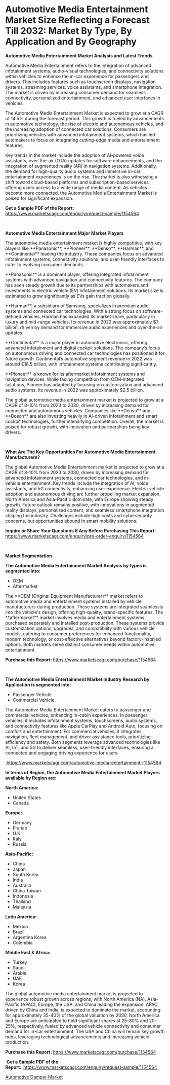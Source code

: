 <p><h1>Automotive Media Entertainment Market Size Reflecting a Forecast Till 2032: Market By Type, By Application and By Geography</h1></p><p><strong>Automotive Media Entertainment Market Analysis and Latest Trends</strong></p>
<p><p>Automotive Media Entertainment refers to the integration of advanced infotainment systems, audio-visual technologies, and connectivity solutions within vehicles to enhance the in-car experience for passengers and drivers. This includes features such as touchscreen displays, navigation systems, streaming services, voice assistants, and smartphone integration. The market is driven by increasing consumer demand for seamless connectivity, personalized entertainment, and advanced user interfaces in vehicles.</p><p>The Automotive Media Entertainment Market is expected to grow at a CAGR of 14.5% during the forecast period. This growth is fueled by advancements in automotive technology, the rise of electric and autonomous vehicles, and the increasing adoption of connected car solutions. Consumers are prioritizing vehicles with advanced infotainment systems, which has led automakers to focus on integrating cutting-edge media and entertainment features.</p><p>Key trends in the market include the adoption of AI-powered voice assistants, over-the-air (OTA) updates for software enhancements, and the integration of augmented reality (AR) in navigation systems. Additionally, the demand for high-quality audio systems and immersive in-car entertainment experiences is on the rise. The market is also witnessing a shift toward cloud-based platforms and subscription-based services, offering users access to a wide range of media content. As vehicles become more connected, the Automotive Media Entertainment Market is poised for significant expansion.</p></p>
<p><strong>Get a Sample PDF of the Report:&nbsp;</strong> <a href="https://www.marketscagr.com/enquiry/request-sample/1154564?utm_campaign=2003&utm_medium=2&utm_source=Github&utm_content=ia&utm_term=24012025&utm_id=automotive-media-entertainment">https://www.marketscagr.com/enquiry/request-sample/1154564</a></p>
<p>&nbsp;</p>
<p><strong>Automotive Media Entertainment Major Market Players</strong></p>
<p><p>The automotive media entertainment market is highly competitive, with key players like **Panasonic**, **Pioneer**, **Denso**, **Harman**, and **Continental** leading the industry. These companies focus on advanced infotainment systems, connectivity solutions, and user-friendly interfaces to cater to evolving consumer demands.</p><p>**Panasonic** is a dominant player, offering integrated infotainment systems with advanced navigation and connectivity features. The company has seen steady growth due to its partnerships with automakers and investments in electric vehicle (EV) infotainment solutions. Its market size is estimated to grow significantly as EVs gain traction globally.</p><p>**Harman**, a subsidiary of Samsung, specializes in premium audio systems and connected car technologies. With a strong focus on software-defined vehicles, Harman has expanded its market share, particularly in luxury and mid-range vehicles. Its revenue in 2022 was approximately $7 billion, driven by demand for immersive audio experiences and over-the-air updates.</p><p>**Continental** is a major player in automotive electronics, offering advanced infotainment and digital cockpit solutions. The company’s focus on autonomous driving and connected car technologies has positioned it for future growth. Continental’s automotive segment revenue in 2022 was around €18.5 billion, with infotainment systems contributing significantly.</p><p>**Pioneer** is known for its aftermarket infotainment systems and navigation devices. While facing competition from OEM-integrated solutions, Pioneer has adapted by focusing on customization and advanced audio systems. Its revenue in 2022 was approximately $2.5 billion.</p><p>The global automotive media entertainment market is projected to grow at a CAGR of 8-10% from 2023 to 2030, driven by increasing demand for connected and autonomous vehicles. Companies like **Denso** and **Bosch** are also investing heavily in AI-driven infotainment and smart cockpit technologies, further intensifying competition. Overall, the market is poised for robust growth, with innovation and partnerships being key drivers.</p></p>
<p>&nbsp;</p>
<p><strong>What Are The Key Opportunities For Automotive Media Entertainment Manufacturers?</strong></p>
<p><p>The global Automotive Media Entertainment market is projected to grow at a CAGR of 8-10% from 2023 to 2030, driven by increasing demand for advanced infotainment systems, connected car technologies, and in-vehicle entertainment. Key trends include the integration of AI, voice assistants, and 5G connectivity, enhancing user experience. Electric vehicle adoption and autonomous driving are further propelling market expansion. North America and Asia-Pacific dominate, with Europe showing steady growth. Future outlook remains positive, with innovations in augmented reality displays, personalized content, and seamless smartphone integration shaping the industry. Challenges include high costs and cybersecurity concerns, but opportunities abound in smart mobility solutions.</p></p>
<p><strong>Inquire or Share Your Questions If Any Before Purchasing This Report:</strong> <a href="https://www.marketscagr.com/enquiry/pre-order-enquiry/1154564?utm_campaign=2003&utm_medium=2&utm_source=Github&utm_content=ia&utm_term=24012025&utm_id=automotive-media-entertainment">https://www.marketscagr.com/enquiry/pre-order-enquiry/1154564</a></p>
<p>&nbsp;</p>
<p><strong>Market Segmentation</strong></p>
<p><strong>The Automotive Media Entertainment Market Analysis by types is segmented into:</strong></p>
<p><ul><li>OEM</li><li>Aftermarket</li></ul></p>
<p><p>The **OEM (Original Equipment Manufacturer)** market refers to automotive media and entertainment systems installed by vehicle manufacturers during production. These systems are integrated seamlessly into the vehicle's design, offering high-quality, brand-specific features. The **aftermarket** market involves media and entertainment systems purchased separately and installed post-production. These systems provide customization options, upgrades, and compatibility with various vehicle models, catering to consumer preferences for enhanced functionality, modern technology, or cost-effective alternatives beyond factory-installed options. Both markets serve distinct consumer needs within automotive entertainment.</p></p>
<p><strong>Purchase this Report:&nbsp;</strong><a href="https://www.marketscagr.com/purchase/1154564?utm_campaign=2003&utm_medium=2&utm_source=Github&utm_content=ia&utm_term=24012025&utm_id=automotive-media-entertainment">https://www.marketscagr.com/purchase/1154564</a></p>
<p>&nbsp;</p>
<p><strong>The Automotive Media Entertainment Market Industry Research by Application is segmented into:</strong></p>
<p><ul><li>Passenger Vehicle</li><li>Commercial Vehicle</li></ul></p>
<p><p>The Automotive Media Entertainment Market caters to passenger and commercial vehicles, enhancing in-cabin experiences. In passenger vehicles, it includes infotainment systems, touchscreens, audio systems, and connectivity features like Apple CarPlay and Android Auto, focusing on comfort and entertainment. For commercial vehicles, it integrates navigation, fleet management, and driver assistance tools, prioritizing efficiency and safety. Both segments leverage advanced technologies like AI, IoT, and 5G to deliver seamless, user-friendly interfaces, ensuring a connected and engaging driving experience for users.</p></p>
<p><a href="https://www.marketscagr.com/automotive-media-entertainment-r1154564?utm_campaign=2003&utm_medium=2&utm_source=Github&utm_content=ia&utm_term=24012025&utm_id=automotive-media-entertainment">&nbsp;https://www.marketscagr.com/automotive-media-entertainment-r1154564</a></p>
<p><strong>In terms of Region, the Automotive Media Entertainment Market Players available by Region are:</strong></p>
<p>
    <p> <strong> North America: </strong>
        <ul>
            <li>United States</li>
            <li>Canada</li>
        </ul>
        </p> 
    <p> <strong> Europe: </strong>
        <ul>
            <li>Germany</li>
            <li>France</li>
            <li>U.K.</li>
            <li>Italy</li>
            <li>Russia</li>
        </ul>
        </p> 
    <p> <strong> Asia-Pacific: </strong>
        <ul>
            <li>China</li>
            <li>Japan</li>
            <li>South Korea</li>
            <li>India</li>
            <li>Australia</li>
            <li>China Taiwan</li>
            <li>Indonesia</li>
            <li>Thailand</li>
            <li>Malaysia</li>
        </ul>
        </p> 
    <p> <strong> Latin America: </strong>
        <ul>
            <li>Mexico</li>
            <li>Brazil</li>
            <li>Argentina Korea</li>
            <li>Colombia</li>
        </ul>
        </p> 
    <p> <strong> Middle East & Africa: </strong>
        <ul>
            <li>Turkey</li>
            <li>Saudi</li>
            <li>Arabia</li>
            <li>UAE</li>
            <li>Korea</li>
        </ul>
    </p>
    </p>
<p><p>The global automotive media entertainment market is projected to experience robust growth across regions, with North America (NA), Asia-Pacific (APAC), Europe, the USA, and China leading the expansion. APAC, driven by China and India, is expected to dominate the market, accounting for approximately 35-40% of the global valuation by 2030. North America and Europe are anticipated to hold significant shares at 25-30% and 20-25%, respectively, fueled by advanced vehicle connectivity and consumer demand for in-car entertainment. The USA and China will remain key growth hubs, leveraging technological advancements and increasing vehicle production.</p></p>
<p><strong>Purchase this Report: </strong><a href="https://www.marketscagr.com/purchase/1154564?utm_campaign=2003&utm_medium=2&utm_source=Github&utm_content=ia&utm_term=24012025&utm_id=automotive-media-entertainment">https://www.marketscagr.com/purchase/1154564</a></p>
<p>&nbsp;<strong>Get a Sample PDF of the Report:&nbsp;&nbsp;</strong><a href="https://www.marketscagr.com/enquiry/request-sample/1154564?utm_campaign=2003&utm_medium=2&utm_source=Github&utm_content=ia&utm_term=24012025&utm_id=automotive-media-entertainment">https://www.marketscagr.com/enquiry/request-sample/1154564</a></p>
<p><strong></strong></p>
<p><p><a href="https://github.com/gulaimolin/Market-Research-Report-List-7/blob/main/automotive-damper-market.md?utm_campaign=2003&utm_medium=2&utm_source=Github&utm_content=ia&utm_term=24012025&utm_id=automotive-media-entertainment">Automotive Damper Market</a></p></p>